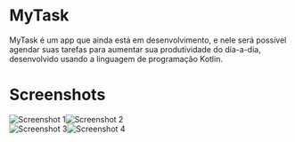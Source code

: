 # MyTask
MyTask é um app que ainda está em desenvolvimento, e nele será possível agendar suas tarefas para aumentar sua produtividade do dia-a-dia, desenvolvido usando a linguagem de programação Kotlin.
# Screenshots
![Screenshot 1](https://user-images.githubusercontent.com/52612637/74339312-9d65c080-4d82-11ea-8377-15cdfc83ac03.png)![Screenshot 2](https://user-images.githubusercontent.com/52612637/74339461-e289f280-4d82-11ea-91f0-94be6178c900.png)  
![Screenshot 3](https://user-images.githubusercontent.com/52612637/74339744-722fa100-4d83-11ea-9413-8bb2161eb685.png)![Screenshot 4](https://user-images.githubusercontent.com/52612637/74340089-11ed2f00-4d84-11ea-817b-a4036d4c5cce.png)
